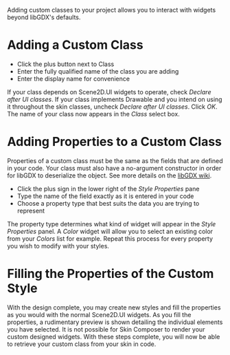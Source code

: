 Adding custom classes to your project allows you to interact with widgets beyond libGDX's defaults.

# Adding a Custom Class

* Click the plus button next to Class
* Enter the fully qualified name of the class you are adding
* Enter the display name for convenience

If your class depends on Scene2D.UI widgets to operate, check *Declare after UI classes*. If your class implements Drawable and you intend on using it throughout the skin classes, uncheck *Declare after UI classes*. Click *OK*. The name of your class now appears in the *Class* select box.

# Adding Properties to a Custom Class

Properties of a custom class must be the same as the fields that are defined in your code. Your class must also have a no-argument constructor in order for libGDX to deserialize the object. See more details on the [libGDX wiki](https://github.com/libgdx/libgdx/wiki/Reading-and-writing-JSON).

* Click the plus sign in the lower right of the *Style Properties* pane
* Type the name of the field exactly as it is entered in your code
* Choose a property type that best suits the data you are trying to represent

The property type determines what kind of widget will appear in the *Style Properties* panel. A *Color* widget will allow you to select an existing color from your *Colors* list for example. Repeat this process for every property you wish to modify with your styles.

# Filling the Properties of the Custom Style

With the design complete, you may create new styles and fill the properties as you would with the normal Scene2D.UI widgets. As you fill the properties, a rudimentary preview is shown detailing the individual elements you have selected. It is not possible for Skin Composer to render your custom designed widgets. With these steps complete, you will now be able to retrieve your custom class from your skin in code.